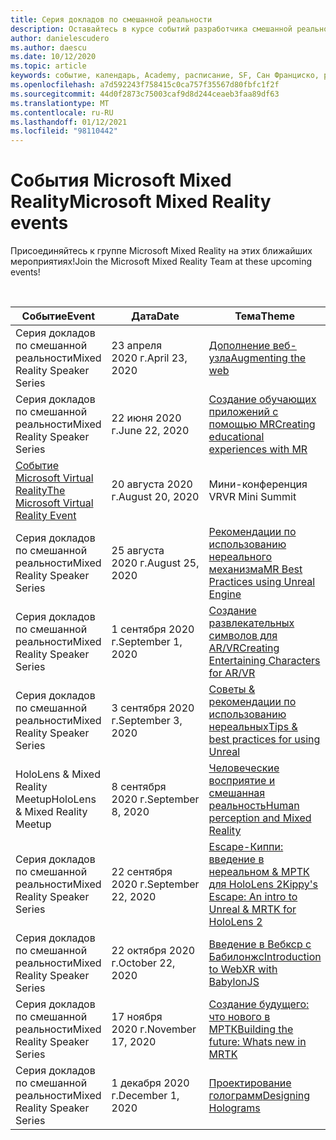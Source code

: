 ```yaml
---
title: Серия докладов по смешанной реальности
description: Оставайтесь в курсе событий разработчика смешанной реальности в реактора в Сан Франциско.
author: danielescudero
ms.author: daescu
ms.date: 10/12/2020
ms.topic: article
keywords: событие, календарь, Academy, расписание, SF, Сан Франциско, реактора
ms.openlocfilehash: a7d592243f758415c0ca757f35567d80fbfc1f2f
ms.sourcegitcommit: 44d0f2873c75003caf9d8d244ceaeb3faa89df63
ms.translationtype: MT
ms.contentlocale: ru-RU
ms.lasthandoff: 01/12/2021
ms.locfileid: "98110442"
---
```

# <a name="microsoft-mixed-reality-events"></a><span data-ttu-id="7b99f-104">События Microsoft Mixed Reality</span><span class="sxs-lookup"><span data-stu-id="7b99f-104">Microsoft Mixed Reality events</span></span>

<span data-ttu-id="7b99f-105">Присоединяйтесь к группе Microsoft Mixed Reality на этих ближайших мероприятиях!</span><span class="sxs-lookup"><span data-stu-id="7b99f-105">Join the Microsoft Mixed Reality Team at these upcoming events!</span></span>

<br>

|<span data-ttu-id="7b99f-106">Событие</span><span class="sxs-lookup"><span data-stu-id="7b99f-106">Event</span></span>|<span data-ttu-id="7b99f-107">Дата</span><span class="sxs-lookup"><span data-stu-id="7b99f-107">Date</span></span>|<span data-ttu-id="7b99f-108">Тема</span><span class="sxs-lookup"><span data-stu-id="7b99f-108">Theme</span></span>|
|-------------|-------------|-----|
| <span data-ttu-id="7b99f-109">Серия докладов по смешанной реальности</span><span class="sxs-lookup"><span data-stu-id="7b99f-109">Mixed Reality Speaker Series</span></span>|<span data-ttu-id="7b99f-110">23 апреля 2020 г.</span><span class="sxs-lookup"><span data-stu-id="7b99f-110">April 23, 2020</span></span>|[<span data-ttu-id="7b99f-111">Дополнение веб-узла</span><span class="sxs-lookup"><span data-stu-id="7b99f-111">Augmenting the web</span></span>](https://channel9.msdn.com/Shows/Docs-Mixed-Reality/Augmenting-WebXR-Standards)|
| <span data-ttu-id="7b99f-112">Серия докладов по смешанной реальности</span><span class="sxs-lookup"><span data-stu-id="7b99f-112">Mixed Reality Speaker Series</span></span>|<span data-ttu-id="7b99f-113">22 июня 2020 г.</span><span class="sxs-lookup"><span data-stu-id="7b99f-113">June 22, 2020</span></span>|[<span data-ttu-id="7b99f-114">Создание обучающих приложений с помощью MR</span><span class="sxs-lookup"><span data-stu-id="7b99f-114">Creating educational experiences with MR</span></span>](https://channel9.msdn.com/Shows/Docs-Mixed-Reality/Educational-Experiences-in-MR)|
| [<span data-ttu-id="7b99f-115">Событие Microsoft Virtual Reality</span><span class="sxs-lookup"><span data-stu-id="7b99f-115">The Microsoft Virtual Reality Event</span></span>](https://www.meetup.com/hololens-mr/events/272364822/)|<span data-ttu-id="7b99f-116">20 августа 2020 г.</span><span class="sxs-lookup"><span data-stu-id="7b99f-116">August 20, 2020</span></span>|<span data-ttu-id="7b99f-117">Мини-конференция VR</span><span class="sxs-lookup"><span data-stu-id="7b99f-117">VR Mini Summit</span></span>|
| <span data-ttu-id="7b99f-118">Серия докладов по смешанной реальности</span><span class="sxs-lookup"><span data-stu-id="7b99f-118">Mixed Reality Speaker Series</span></span>|<span data-ttu-id="7b99f-119">25 августа 2020 г.</span><span class="sxs-lookup"><span data-stu-id="7b99f-119">August 25, 2020</span></span>|[<span data-ttu-id="7b99f-120">Рекомендации по использованию нереального механизма</span><span class="sxs-lookup"><span data-stu-id="7b99f-120">MR Best Practices using Unreal Engine</span></span>](https://channel9.msdn.com/Shows/Docs-Mixed-Reality/Tips-and-Best-Practices-for-using-UE4-in-MR)|
| <span data-ttu-id="7b99f-121">Серия докладов по смешанной реальности</span><span class="sxs-lookup"><span data-stu-id="7b99f-121">Mixed Reality Speaker Series</span></span>|<span data-ttu-id="7b99f-122">1 сентября 2020 г.</span><span class="sxs-lookup"><span data-stu-id="7b99f-122">September 1, 2020</span></span>|[<span data-ttu-id="7b99f-123">Создание развлекательных символов для AR/VR</span><span class="sxs-lookup"><span data-stu-id="7b99f-123">Creating Entertaining Characters for AR/VR</span></span>](https://channel9.msdn.com/Shows/Docs-Mixed-Reality/Creating-Entertaining-Characters-for-Mixed-Reality)|
| <span data-ttu-id="7b99f-124">Серия докладов по смешанной реальности</span><span class="sxs-lookup"><span data-stu-id="7b99f-124">Mixed Reality Speaker Series</span></span>|<span data-ttu-id="7b99f-125">3 сентября 2020 г.</span><span class="sxs-lookup"><span data-stu-id="7b99f-125">September 3, 2020</span></span>|[<span data-ttu-id="7b99f-126">Советы & рекомендации по использованию нереальных</span><span class="sxs-lookup"><span data-stu-id="7b99f-126">Tips & best practices for using Unreal</span></span>](https://channel9.msdn.com/Shows/Docs-Mixed-Reality/Tips-and-Best-Practices-for-using-UE4-in-MR)|
| <span data-ttu-id="7b99f-127">HoloLens & Mixed Reality Meetup</span><span class="sxs-lookup"><span data-stu-id="7b99f-127">HoloLens & Mixed Reality Meetup</span></span>|<span data-ttu-id="7b99f-128">8 сентября 2020 г.</span><span class="sxs-lookup"><span data-stu-id="7b99f-128">September 8, 2020</span></span>|[<span data-ttu-id="7b99f-129">Человеческие восприятие и смешанная реальность</span><span class="sxs-lookup"><span data-stu-id="7b99f-129">Human perception and Mixed Reality</span></span>](https://channel9.msdn.com/Shows/Docs-Mixed-Reality/Human-Perception-and-Mixed-Reality)|
| <span data-ttu-id="7b99f-130">Серия докладов по смешанной реальности</span><span class="sxs-lookup"><span data-stu-id="7b99f-130">Mixed Reality Speaker Series</span></span>|<span data-ttu-id="7b99f-131">22 сентября 2020 г.</span><span class="sxs-lookup"><span data-stu-id="7b99f-131">September 22, 2020</span></span>|[<span data-ttu-id="7b99f-132">Escape-Киппи: введение в нереальном & МРТК для HoloLens 2</span><span class="sxs-lookup"><span data-stu-id="7b99f-132">Kippy's Escape: An intro to Unreal & MRTK for HoloLens 2</span></span>]()|
| <span data-ttu-id="7b99f-133">Серия докладов по смешанной реальности</span><span class="sxs-lookup"><span data-stu-id="7b99f-133">Mixed Reality Speaker Series</span></span>|<span data-ttu-id="7b99f-134">22 октября 2020 г.</span><span class="sxs-lookup"><span data-stu-id="7b99f-134">October 22, 2020</span></span>|[<span data-ttu-id="7b99f-135">Введение в Вебкср с Бабилонжс</span><span class="sxs-lookup"><span data-stu-id="7b99f-135">Introduction to WebXR with BabylonJS</span></span>](https://channel9.msdn.com/Shows/Docs-Mixed-Reality/Adding-Augmented-Reality-to-your-Typescript-Project)|
| <span data-ttu-id="7b99f-136">Серия докладов по смешанной реальности</span><span class="sxs-lookup"><span data-stu-id="7b99f-136">Mixed Reality Speaker Series</span></span>|<span data-ttu-id="7b99f-137">17 ноября 2020 г.</span><span class="sxs-lookup"><span data-stu-id="7b99f-137">November 17, 2020</span></span>|[<span data-ttu-id="7b99f-138">Создание будущего: что нового в МРТК</span><span class="sxs-lookup"><span data-stu-id="7b99f-138">Building the future: Whats new in MRTK</span></span>](https://channel9.msdn.com/Shows/Docs-Mixed-Reality/Building-the-Future-Whats-New-in-the-Mixed-Reality-Toolkit)|
| <span data-ttu-id="7b99f-139">Серия докладов по смешанной реальности</span><span class="sxs-lookup"><span data-stu-id="7b99f-139">Mixed Reality Speaker Series</span></span>|<span data-ttu-id="7b99f-140">1 декабря 2020 г.</span><span class="sxs-lookup"><span data-stu-id="7b99f-140">December 1, 2020</span></span>|[<span data-ttu-id="7b99f-141">Проектирование голограмм</span><span class="sxs-lookup"><span data-stu-id="7b99f-141">Designing Holograms</span></span>](https://channel9.msdn.com/Shows/Docs-Mixed-Reality/Making-of-Designing-Holograms)|
